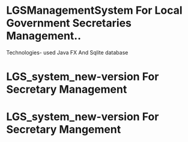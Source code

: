 # LGSManagementSystem For Local Government Secretaries Management..
Technologies- used Java FX And Sqlite database
# LGS_system_new-version For Secretary Management
# LGS_system_new-version For Secretary Mangement
